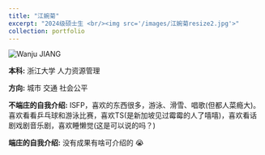 ```yaml
---
title: "江婉菊"
excerpt: "2024级硕士生 <br/><img src='/images/江婉菊resize2.jpg'>"
collection: portfolio
---
```



![Wanju JIANG](/images/江婉菊.jpg)


**本科:** 浙江大学 人力资源管理

**方向:** 城市 交通 社会公平

**不端庄的自我介绍:** ISFP，喜欢的东西很多，游泳、滑雪、唱歌(但都人菜瘾大)。喜欢看看乒乓球和游泳比赛，喜欢TS(是新加坡见过霉霉的人了嘻嘻)，喜欢看话剧戏剧音乐剧，喜欢睡懒觉(这是可以说的吗？)

**端庄的自我介绍:** 没有成果有啥可介绍的 😭
